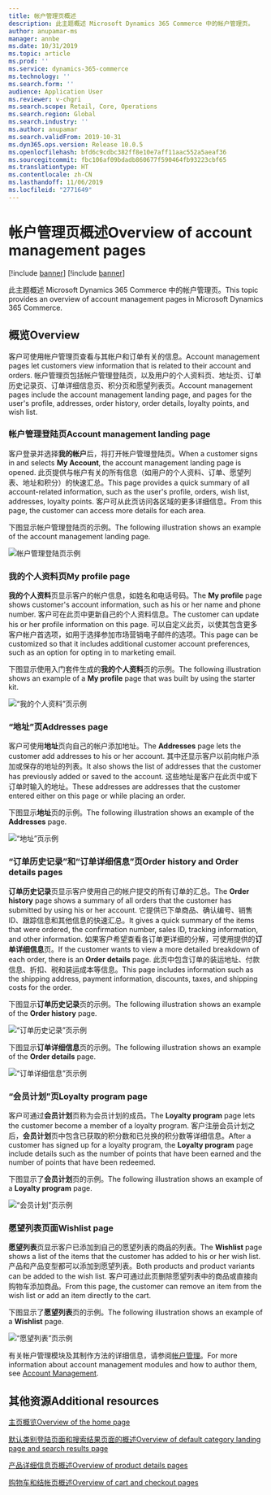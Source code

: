 ```yaml
---
title: 帐户管理页概述
description: 此主题概述 Microsoft Dynamics 365 Commerce 中的帐户管理页。
author: anupamar-ms
manager: annbe
ms.date: 10/31/2019
ms.topic: article
ms.prod: ''
ms.service: dynamics-365-commerce
ms.technology: ''
ms.search.form: ''
audience: Application User
ms.reviewer: v-chgri
ms.search.scope: Retail, Core, Operations
ms.search.region: Global
ms.search.industry: ''
ms.author: anupamar
ms.search.validFrom: 2019-10-31
ms.dyn365.ops.version: Release 10.0.5
ms.openlocfilehash: bfd6c9cdbc382ff8e10e7aff11aac552a5aeaf36
ms.sourcegitcommit: fbc106af09bdadb860677f590464fb93223cbf65
ms.translationtype: HT
ms.contentlocale: zh-CN
ms.lasthandoff: 11/06/2019
ms.locfileid: "2771649"
---
```

# <a name="overview-of-account-management-pages"></a><span data-ttu-id="f7c3e-103">帐户管理页概述</span><span class="sxs-lookup"><span data-stu-id="f7c3e-103">Overview of account management pages</span></span>

[!include [banner](includes/preview-banner.md)]
[!include [banner](includes/banner.md)]

<span data-ttu-id="f7c3e-104">此主题概述 Microsoft Dynamics 365 Commerce 中的帐户管理页。</span><span class="sxs-lookup"><span data-stu-id="f7c3e-104">This topic provides an overview of account management pages in Microsoft Dynamics 365 Commerce.</span></span>

## <a name="overview"></a><span data-ttu-id="f7c3e-105">概览</span><span class="sxs-lookup"><span data-stu-id="f7c3e-105">Overview</span></span>

<span data-ttu-id="f7c3e-106">客户可使用帐户管理页查看与其帐户和订单有关的信息。</span><span class="sxs-lookup"><span data-stu-id="f7c3e-106">Account management pages let customers view information that is related to their account and orders.</span></span> <span data-ttu-id="f7c3e-107">帐户管理页包括帐户管理登陆页，以及用户的个人资料页、地址页、订单历史记录页、订单详细信息页、积分页和愿望列表页。</span><span class="sxs-lookup"><span data-stu-id="f7c3e-107">Account management pages include the account management landing page, and pages for the user's profile, addresses, order history, order details, loyalty points, and wish list.</span></span>

### <a name="account-management-landing-page"></a><span data-ttu-id="f7c3e-108">帐户管理登陆页</span><span class="sxs-lookup"><span data-stu-id="f7c3e-108">Account management landing page</span></span>

<span data-ttu-id="f7c3e-109">客户登录并选择**我的帐户**后，将打开帐户管理登陆页。</span><span class="sxs-lookup"><span data-stu-id="f7c3e-109">When a customer signs in and selects **My Account**, the account management landing page is opened.</span></span> <span data-ttu-id="f7c3e-110">此页提供与帐户有关的所有信息（如用户的个人资料、订单、愿望列表、地址和积分）的快速汇总。</span><span class="sxs-lookup"><span data-stu-id="f7c3e-110">This page provides a quick summary of all account-related information, such as the user's profile, orders, wish list, addresses, loyalty points.</span></span> <span data-ttu-id="f7c3e-111">客户可从此页访问各区域的更多详细信息。</span><span class="sxs-lookup"><span data-stu-id="f7c3e-111">From this page, the customer can access more details for each area.</span></span>

<span data-ttu-id="f7c3e-112">下图显示帐户管理登陆页的示例。</span><span class="sxs-lookup"><span data-stu-id="f7c3e-112">The following illustration shows an example of the account management landing page.</span></span>

![帐户管理登陆页示例](./media/Account-Management.PNG)

### <a name="my-profile-page"></a><span data-ttu-id="f7c3e-114">我的个人资料页</span><span class="sxs-lookup"><span data-stu-id="f7c3e-114">My profile page</span></span>

<span data-ttu-id="f7c3e-115">**我的个人资料**页显示客户的帐户信息，如姓名和电话号码。</span><span class="sxs-lookup"><span data-stu-id="f7c3e-115">The **My profile** page shows customer's account information, such as his or her name and phone number.</span></span> <span data-ttu-id="f7c3e-116">客户可在此页中更新自己的个人资料信息。</span><span class="sxs-lookup"><span data-stu-id="f7c3e-116">The customer can update his or her profile information on this page.</span></span> <span data-ttu-id="f7c3e-117">可以自定义此页，以使其包含更多客户帐户首选项，如用于选择参加市场营销电子邮件的选项。</span><span class="sxs-lookup"><span data-stu-id="f7c3e-117">This page can be customized so that it includes additional customer account preferences, such as an option for opting in to marketing email.</span></span>

<span data-ttu-id="f7c3e-118">下图显示使用入门套件生成的**我的个人资料**页的示例。</span><span class="sxs-lookup"><span data-stu-id="f7c3e-118">The following illustration shows an example of a **My profile** page that was built by using the starter kit.</span></span>

![“我的个人资料”页示例](./media/Account-Management-MyProfile.PNG)

### <a name="addresses-page"></a><span data-ttu-id="f7c3e-120">“地址”页</span><span class="sxs-lookup"><span data-stu-id="f7c3e-120">Addresses page</span></span>

<span data-ttu-id="f7c3e-121">客户可使用**地址**页向自己的帐户添加地址。</span><span class="sxs-lookup"><span data-stu-id="f7c3e-121">The **Addresses** page lets the customer add addresses to his or her account.</span></span> <span data-ttu-id="f7c3e-122">其中还显示客户以前向帐户添加或保存的地址的列表。</span><span class="sxs-lookup"><span data-stu-id="f7c3e-122">It also shows the list of addresses that the customer has previously added or saved to the account.</span></span> <span data-ttu-id="f7c3e-123">这些地址是客户在此页中或下订单时输入的地址。</span><span class="sxs-lookup"><span data-stu-id="f7c3e-123">These addresses are addresses that the customer entered either on this page or while placing an order.</span></span>

<span data-ttu-id="f7c3e-124">下图显示**地址**页的示例。</span><span class="sxs-lookup"><span data-stu-id="f7c3e-124">The following illustration shows an example of the **Addresses** page.</span></span>

![“地址”页示例](./media/Account-Management-Address.png)

### <a name="order-history-and-order-details-pages"></a><span data-ttu-id="f7c3e-126">“订单历史记录”和“订单详细信息”页</span><span class="sxs-lookup"><span data-stu-id="f7c3e-126">Order history and Order details pages</span></span>

<span data-ttu-id="f7c3e-127">**订单历史记录**页显示客户使用自己的帐户提交的所有订单的汇总。</span><span class="sxs-lookup"><span data-stu-id="f7c3e-127">The **Order history** page shows a summary of all orders that the customer has submitted by using his or her account.</span></span> <span data-ttu-id="f7c3e-128">它提供已下单商品、确认编号、销售 ID、跟踪信息和其他信息的快速汇总。</span><span class="sxs-lookup"><span data-stu-id="f7c3e-128">It gives a quick summary of the items that were ordered, the confirmation number, sales ID, tracking information, and other information.</span></span> <span data-ttu-id="f7c3e-129">如果客户希望查看各订单更详细的分解，可使用提供的**订单详细信息**页。</span><span class="sxs-lookup"><span data-stu-id="f7c3e-129">If the customer wants to view a more detailed breakdown of each order, there is an **Order details** page.</span></span> <span data-ttu-id="f7c3e-130">此页中包含订单的装运地址、付款信息、折扣、税和装运成本等信息。</span><span class="sxs-lookup"><span data-stu-id="f7c3e-130">This page includes information such as the shipping address, payment information, discounts, taxes, and shipping costs for the order.</span></span>

<span data-ttu-id="f7c3e-131">下图显示**订单历史记录**页的示例。</span><span class="sxs-lookup"><span data-stu-id="f7c3e-131">The following illustration shows an example of the **Order history** page.</span></span>

![“订单历史记录”页示例](./media/Account-Management-OrderHistory.PNG)

<span data-ttu-id="f7c3e-133">下图显示**订单详细信息**页的示例。</span><span class="sxs-lookup"><span data-stu-id="f7c3e-133">The following illustration shows an example of the **Order details** page.</span></span>

![“订单详细信息”页示例](./media/Account-Management-OrderDetails.PNG)

### <a name="loyalty-program-page"></a><span data-ttu-id="f7c3e-135">“会员计划”页</span><span class="sxs-lookup"><span data-stu-id="f7c3e-135">Loyalty program page</span></span>

<span data-ttu-id="f7c3e-136">客户可通过**会员计划**页称为会员计划的成员。</span><span class="sxs-lookup"><span data-stu-id="f7c3e-136">The **Loyalty program** page lets the customer become a member of a loyalty program.</span></span> <span data-ttu-id="f7c3e-137">客户注册会员计划之后，**会员计划**页中包含已获取的积分数和已兑换的积分数等详细信息。</span><span class="sxs-lookup"><span data-stu-id="f7c3e-137">After a customer has signed up for a loyalty program, the **Loyalty program** page include details such as the number of points that have been earned and the number of points that have been redeemed.</span></span>

<span data-ttu-id="f7c3e-138">下图显示了**会员计划**页的示例。</span><span class="sxs-lookup"><span data-stu-id="f7c3e-138">The following illustration shows an example of a **Loyalty program** page.</span></span>

![“会员计划”页示例](./media/Account-Management-Loyalty.PNG)

### <a name="wishlist-page"></a><span data-ttu-id="f7c3e-140">愿望列表页面</span><span class="sxs-lookup"><span data-stu-id="f7c3e-140">Wishlist page</span></span>

<span data-ttu-id="f7c3e-141">**愿望列表**页显示客户已添加到自己的愿望列表的商品的列表。</span><span class="sxs-lookup"><span data-stu-id="f7c3e-141">The **Wishlist** page shows a list of the items that the customer has added to his or her wish list.</span></span> <span data-ttu-id="f7c3e-142">产品和产品变型都可以添加到愿望列表。</span><span class="sxs-lookup"><span data-stu-id="f7c3e-142">Both products and product variants can be added to the wish list.</span></span> <span data-ttu-id="f7c3e-143">客户可通过此页删除愿望列表中的商品或直接向购物车添加商品。</span><span class="sxs-lookup"><span data-stu-id="f7c3e-143">From this page, the customer can remove an item from the wish list or add an item directly to the cart.</span></span>

<span data-ttu-id="f7c3e-144">下图显示了**愿望列表**页的示例。</span><span class="sxs-lookup"><span data-stu-id="f7c3e-144">The following illustration shows an example of a **Wishlist** page.</span></span>

![“愿望列表”页示例](./media/Account-Management-Wishlist.PNG)

<span data-ttu-id="f7c3e-146">有关帐户管理模块及其制作方法的详细信息，请参阅[帐户管理](account-management.md)。</span><span class="sxs-lookup"><span data-stu-id="f7c3e-146">For more information about account management modules and how to author them, see [Account Management](account-management.md).</span></span>

## <a name="additional-resources"></a><span data-ttu-id="f7c3e-147">其他资源</span><span class="sxs-lookup"><span data-stu-id="f7c3e-147">Additional resources</span></span>

[<span data-ttu-id="f7c3e-148">主页概览</span><span class="sxs-lookup"><span data-stu-id="f7c3e-148">Overview of the home page</span></span>](quick-tour-home-page.md)

[<span data-ttu-id="f7c3e-149">默认类别登陆页面和搜索结果页面的概述</span><span class="sxs-lookup"><span data-stu-id="f7c3e-149">Overview of default category landing page and search results page</span></span>](category-search-page-overview.md)

[<span data-ttu-id="f7c3e-150">产品详细信息页概述</span><span class="sxs-lookup"><span data-stu-id="f7c3e-150">Overview of product details pages</span></span>](quick-tour-pdp.md)

[<span data-ttu-id="f7c3e-151">购物车和结帐页概述</span><span class="sxs-lookup"><span data-stu-id="f7c3e-151">Overview of cart and checkout pages</span></span>](quick-tour-cart-checkout.md)

